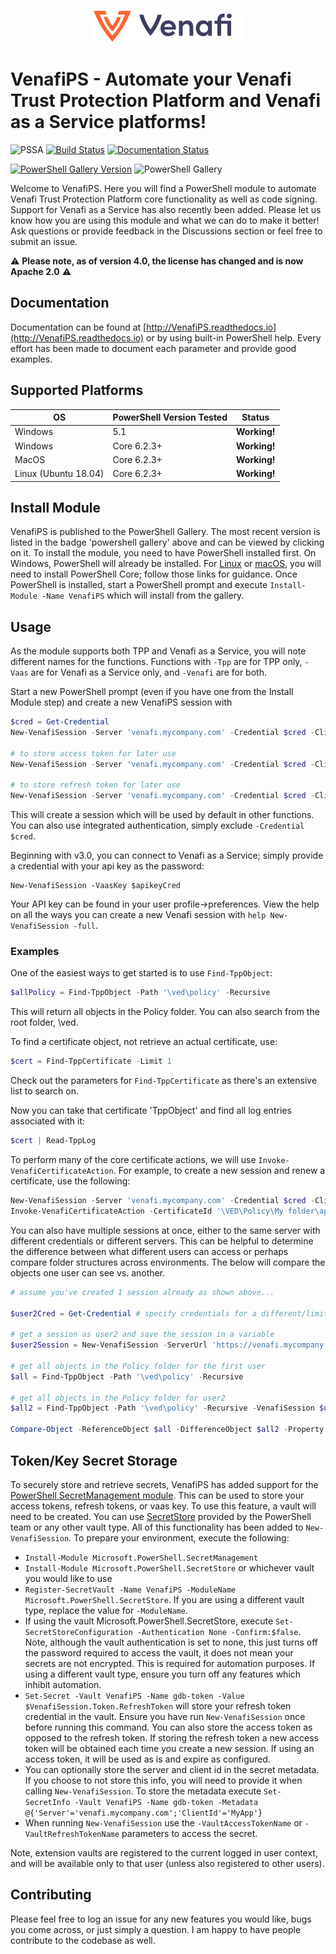 <p align="center">
  <img src="images/full_venafi_logo.png" alt="Venafi"/>
</p>

# VenafiPS - Automate your Venafi Trust Protection Platform and Venafi as a Service platforms!

![PSSA](https://github.com/Venafi/VenafiPS/actions/workflows/powershell-analysis.yml/badge.svg)
[![Build Status](https://dev.azure.com/gd-barron/VenafiTppPS/_apis/build/status/VenafiPS?branchName=main)](https://dev.azure.com/gd-barron/VenafiTppPS/_build/latest?definitionId=6&branchName=main)
[![Documentation Status](https://readthedocs.org/projects/venafips/badge/?version=latest)](https://venafips.readthedocs.io/en/latest/?badge=latest)

[![PowerShell Gallery Version](https://img.shields.io/powershellgallery/v/VenafiPS?style=plastic)](https://www.powershellgallery.com/packages/VenafiPS)
![PowerShell Gallery](https://img.shields.io/powershellgallery/dt/VenafiPS?style=plastic)

Welcome to VenafiPS.  Here you will find a PowerShell module to automate Venafi Trust Protection Platform core functionality as well as code signing.  Support for Venafi as a Service has also recently been added.  Please let us know how you are using this module and what we can do to make it better!  Ask questions or provide feedback in the Discussions section or feel free to submit an issue.

:warning: **Please note, as of version 4.0, the license has changed and is now Apache 2.0** :warning:

## Documentation

Documentation can be found at [http://VenafiPS.readthedocs.io](http://VenafiPS.readthedocs.io) or by using built-in PowerShell help.  Every effort has been made to document each parameter and provide good examples.

## Supported Platforms

| OS             | PowerShell Version Tested | Status  |
| -------------- |--------------------| -----|
| Windows        | 5.1                | **Working!** |
| Windows        | Core 6.2.3+         | **Working!** |
| MacOS          | Core 6.2.3+         | **Working!** |
| Linux (Ubuntu 18.04) | Core 6.2.3+         | **Working!** |

## Install Module

VenafiPS is published to the PowerShell Gallery.  The most recent version is listed in the badge 'powershell gallery' above and can be viewed by clicking on it.  To install the module, you need to have PowerShell installed first.  On Windows, PowerShell will already be installed.  For [Linux](https://docs.microsoft.com/en-us/powershell/scripting/install/installing-powershell-core-on-linux?view=powershell-7) or [macOS](https://docs.microsoft.com/en-us/powershell/scripting/install/installing-powershell-core-on-macos?view=powershell-7), you will need to install PowerShell Core; follow those links for guidance.  Once PowerShell is installed, start a PowerShell prompt and execute `Install-Module -Name VenafiPS` which will install from the gallery.

## Usage

As the module supports both TPP and Venafi as a Service, you will note different names for the functions.  Functions with `-Tpp` are for TPP only, `-Vaas` are for Venafi as a Service only, and `-Venafi` are for both.

Start a new PowerShell prompt (even if you have one from the Install Module step) and create a new VenafiPS session with

```powershell
$cred = Get-Credential
New-VenafiSession -Server 'venafi.mycompany.com' -Credential $cred -ClientId 'MyApp' -Scope @{'certificate'='manage'}

# to store access token for later use
New-VenafiSession -Server 'venafi.mycompany.com' -Credential $cred -ClientId 'MyApp' -Scope @{'certificate'='manage'} -VaultAccessTokenName TppAccessToken

# to store refresh token for later use
New-VenafiSession -Server 'venafi.mycompany.com' -Credential $cred -ClientId 'MyApp' -Scope @{'certificate'='manage'} -VaultRefreshTokenName TppRefreshToken
```

This will create a session which will be used by default in other functions.
You can also use integrated authentication, simply exclude `-Credential $cred`.

Beginning with v3.0, you can connect to Venafi as a Service; simply provide a credential with your api key as the password:

```
New-VenafiSession -VaasKey $apikeyCred
```

Your API key can be found in your user profile->preferences.  View the help on all the ways you can create a new Venafi session with `help New-VenafiSession -full`.

### Examples
One of the easiest ways to get started is to use `Find-TppObject`:

```powershell
$allPolicy = Find-TppObject -Path '\ved\policy' -Recursive
```

This will return all objects in the Policy folder.  You can also search from the root folder, \ved.

To find a certificate object, not retrieve an actual certificate, use:
```powershell
$cert = Find-TppCertificate -Limit 1
```

Check out the parameters for `Find-TppCertificate` as there's an extensive list to search on.

Now you can take that certificate 'TppObject' and find all log entries associated with it:

```powershell
$cert | Read-TppLog
```

To perform many of the core certificate actions, we will use `Invoke-VenafiCertificateAction`.  For example, to create a new session and renew a certificate, use the following:

```powershell
New-VenafiSession -Server 'venafi.mycompany.com' -Credential $cred -ClientId 'MyApp' -Scope @{'certificate'='manage'}
Invoke-VenafiCertificateAction -CertificateId '\VED\Policy\My folder\app.mycompany.com' -Renew
```

You can also have multiple sessions at once, either to the same server with different credentials or different servers.
This can be helpful to determine the difference between what different users can access or perhaps compare folder structures across environments.  The below will compare the objects one user can see vs. another.

```powershell
# assume you've created 1 session already as shown above...

$user2Cred = Get-Credential # specify credentials for a different/limited user

# get a session as user2 and save the session in a variable
$user2Session = New-VenafiSession -ServerUrl 'https://venafi.mycompany.com' -Credential $user2Cred -PassThru

# get all objects in the Policy folder for the first user
$all = Find-TppObject -Path '\ved\policy' -Recursive

# get all objects in the Policy folder for user2
$all2 = Find-TppObject -Path '\ved\policy' -Recursive -VenafiSession $user2Session

Compare-Object -ReferenceObject $all -DifferenceObject $all2 -Property Path
```

## Token/Key Secret Storage

To securely store and retrieve secrets, VenafiPS has added support for the [PowerShell SecretManagement module](https://github.com/PowerShell/SecretManagement).  This can be used to store your access tokens, refresh tokens, or vaas key.  To use this feature, a vault will need to be created.  You can use [SecretStore](https://github.com/PowerShell/SecretStore) provided by the PowerShell team or any other vault type.  All of this functionality has been added to `New-VenafiSession`.  To prepare your environment, execute the following:
- `Install-Module Microsoft.PowerShell.SecretManagement`
- `Install-Module Microsoft.PowerShell.SecretStore` or whichever vault you would like to use
- `Register-SecretVault -Name VenafiPS -ModuleName Microsoft.PowerShell.SecretStore`.  If you are using a different vault type, replace the value for `-ModuleName`.
- If using the vault Microsoft.PowerShell.SecretStore, execute `Set-SecretStoreConfiguration -Authentication None -Confirm:$false`.  Note, although the vault authentication is set to none, this just turns off the password required to access the vault, it does not mean your secrets are not encrypted.  This is required for automation purposes.  If using a different vault type, ensure you turn off any features which inhibit automation.
- `Set-Secret -Vault VenafiPS -Name gdb-token -Value $VenafiSession.Token.RefreshToken` will store your refresh token credential in the vault.  Ensure you have run `New-VenafiSession` once before running this command.  You can also store the access token as opposed to the refresh token.  If storing the refresh token a new access token will be obtained each time you create a new session.  If using an access token, it will be used as is and expire as configured.
- You can optionally store the server and client id in the secret metadata.  If you choose to not store this info, you will need to provide it when calling `New-VenafiSession`.  To store the metadata execute `Set-SecretInfo -Vault VenafiPS -Name gdb-token -Metadata @{'Server'='venafi.mycompany.com';'ClientId'='MyApp'}`
- When running `New-VenafiSession` use the `-VaultAccessTokenName` or `-VaultRefreshTokenName` parameters to access the secret.

Note, extension vaults are registered to the current logged in user context, and will be available only to that user (unless also registered to other users).

## Contributing

Please feel free to log an issue for any new features you would like, bugs you come across, or just simply a question.  I am happy to have people contribute to the codebase as well.
